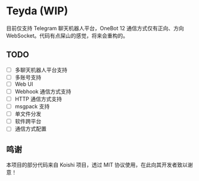 # Teyda (WIP)

目前仅支持 Telegram 聊天机器人平台，OneBot 12 通信方式仅有正向、方向 WebSocket。代码有点屎山的感觉，将来会重构的。

## TODO

- [ ] 多聊天机器人平台支持
- [ ] 多账号支持
- [ ] Web UI
- [ ] Webhook 通信方式支持
- [ ] HTTP 通信方式支持
- [ ] msgpack 支持
- [ ] 单文件分发
- [ ] 软件跨平台
- [ ] 通信方式配置

## 鸣谢

本项目的部分代码来自 Koishi 项目，透过 MIT 协议使用，在此向其开发者致以谢意！